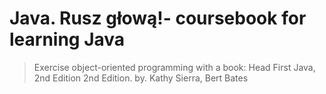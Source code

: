 # Java. Rusz głową!- coursebook for learning Java
> Exercise object-oriented programming with a book: Head First Java, 2nd Edition 2nd Edition. by. Kathy Sierra, Bert Bates